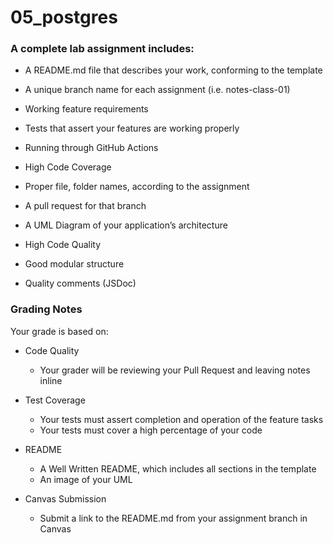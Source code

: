 # 05_postgres

### A complete lab assignment includes:
* A README.md file that describes your work, conforming to the template

* A unique branch name for each assignment (i.e. notes-class-01)

* Working feature requirements

* Tests that assert your features are working properly

* Running through GitHub Actions

* High Code Coverage

* Proper file, folder names, according to the assignment

* A pull request for that branch

* A UML Diagram of your application’s architecture

* High Code Quality

* Good modular structure

* Quality comments (JSDoc)

### Grading Notes
Your grade is based on:

* Code Quality
    * Your grader will be reviewing your Pull Request and leaving notes inline

* Test Coverage
    * Your tests must assert completion and operation of the feature tasks
    * Your tests must cover a high percentage of your code

* README
    * A Well Written README, which includes all sections in the template
    * An image of your UML

* Canvas Submission
    * Submit a link to the README.md from your assignment branch in Canvas
